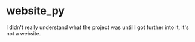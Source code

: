 # website_py

I didn't really understand what the project was until I got further into it, it's not a website.
